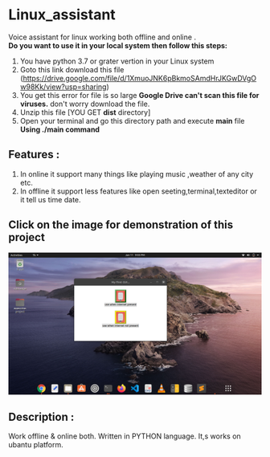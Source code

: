 # Linux_assistant
Voice assistant for linux working both offline and online .<br>
**Do you want to use it in your local system then follow this steps:**

1. You have python 3.7 or grater vertion in your Linux system
2. Goto this link download this file (https://drive.google.com/file/d/1XmuoJNK6pBkmoSAmdHrJKGwDVgOw98Kk/view?usp=sharing)<br>
3. You get this error for file is so large **Google Drive can't scan this file for viruses.** don't worry download the file.<br>
4. Unzip this file [YOU GET **dist** directory]<br>
5. Open your terminal and go this directory path and execute **main** file **Using ./main  command**

## Features :
1. In online it support many things like playing music ,weather of any city etc.
2. In offline it support less features like open seeting,terminal,texteditor or it tell us time date.

## Click on the image for demonstration of this project
[![Demo of this project](images/Screenshot.png)](https://www.youtube.com/watch?v=A3JKLFbftW0&t=2s)


## Description :
Work offline & online both. Written in PYTHON language. It,s works on ubantu platform.
